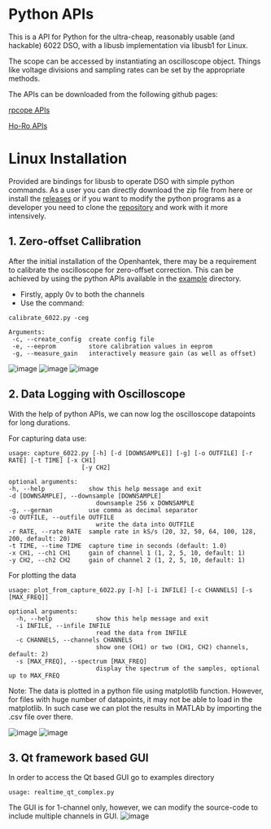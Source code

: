 # Python APIs

This is a API for Python for the ultra-cheap, reasonably usable (and hackable) 6022 DSO, with a libusb implementation via libusb1 for Linux.

The scope can be accessed by instantiating an oscilloscope object. Things like voltage divisions and sampling rates can be set by the appropriate methods.

The APIs can be downloaded from the following github pages:

[rpcope APIs](https://github.com/rpcope1/Hantek6022API)

[Ho-Ro APIs](https://github.com/Ho-Ro/Hantek6022API)

# Linux Installation

Provided are bindings for libusb to operate DSO with simple python commands. As a user you can directly download the zip file from here or install the [releases](https://github.com/Ho-Ro/Hantek6022API/releases) or if you want to modify the python programs as a developer you need to clone the [repository](https://github.com/Ho-Ro/Hantek6022API#linux-install) and work with it more intensively.


## 1. Zero-offset Callibration

After the initial installation of the Openhantek, there may be a requirement to  calibrate the oscilloscope for zero-offset correction. This can be achieved by using the python APIs available in the [example](https://github.com/Ho-Ro/Hantek6022API/tree/main/examples) directory.

* Firstly, apply 0v to both the channels
* Use the command:
```
calibrate_6022.py -ceg

Arguments:
 -c, --create_config  create config file
 -e, --eeprom         store calibration values in eeprom
 -g, --measure_gain   interactively measure gain (as well as offset)
```
![image](https://user-images.githubusercontent.com/51395566/187034446-1b27b63f-e1f4-4a6f-b900-6faeef44fa51.png)
![image](https://user-images.githubusercontent.com/51395566/187034415-9d139752-cd20-40d6-988d-a7b60ecb7a3d.png)
![image](https://user-images.githubusercontent.com/51395566/187034459-4e3aa58b-8570-4681-81a2-d368d9e8627c.png)


## 2. Data Logging with Oscilloscope

With the help of python APIs, we can now log the oscilloscope datapoints for long durations. 

For capturing data use:
```
usage: capture_6022.py [-h] [-d [DOWNSAMPLE]] [-g] [-o OUTFILE] [-r RATE] [-t TIME] [-x CH1]
                    [-y CH2]

optional arguments:
-h, --help            show this help message and exit
-d [DOWNSAMPLE], --downsample [DOWNSAMPLE]
                        downsample 256 x DOWNSAMPLE
-g, --german          use comma as decimal separator
-o OUTFILE, --outfile OUTFILE
                        write the data into OUTFILE
-r RATE, --rate RATE  sample rate in kS/s (20, 32, 50, 64, 100, 128, 200, default: 20)
-t TIME, --time TIME  capture time in seconds (default: 1.0)
-x CH1, --ch1 CH1     gain of channel 1 (1, 2, 5, 10, default: 1)
-y CH2, --ch2 CH2     gain of channel 2 (1, 2, 5, 10, default: 1)
```

For plotting the data
```
usage: plot_from_capture_6022.py [-h] [-i INFILE] [-c CHANNELS] [-s [MAX_FREQ]]

optional arguments:
  -h, --help            show this help message and exit
  -i INFILE, --infile INFILE
                        read the data from INFILE
  -c CHANNELS, --channels CHANNELS
                        show one (CH1) or two (CH1, CH2) channels, default: 2)
  -s [MAX_FREQ], --spectrum [MAX_FREQ]
                        display the spectrum of the samples, optional up to MAX_FREQ
```

Note: The data is plotted in a python file using matplotlib function. However, for files with huge number of datapoints, it may not be able to load in the matplotlib. In such case we can plot the results in MATLAb by importing the .csv file over there.

![image](https://user-images.githubusercontent.com/51395566/187034385-fcf029ca-e0a2-4394-8978-3c4d2be2b4fe.png)
![image](https://user-images.githubusercontent.com/51395566/187034397-5d250d5d-0358-4a4e-961e-a97fe8d5e293.png)


## 3. Qt framework based GUI

In order to access the Qt based GUI go to examples directory

```
usage: realtime_qt_complex.py
```
The GUI is for 1-channel only, however, we can modify the source-code to include multiple channels in GUI.
![image](https://user-images.githubusercontent.com/51395566/187034487-86ed04e3-807d-41e5-a805-e64349192d35.png)




